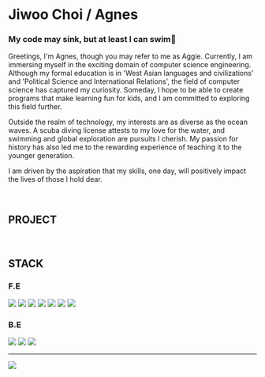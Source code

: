 # Jiwoo Choi  /  Agnes
### My code may sink, but at least I can swim🤿

Greetings, I'm Agnes, though you may refer to me as Aggie. Currently, I am immersing myself in the exciting domain of computer science engineering. Although my formal education is in 'West Asian languages and civilizations' and 'Political Science and International Relations', the field of computer science has captured my curiosity. Someday, I hope to be able to create programs that make learning fun for kids, and I am committed to exploring this field further.

Outside the realm of technology, my interests are as diverse as the ocean waves. A scuba diving license attests to my love for the water, and swimming and global exploration are pursuits I cherish. My passion for history has also led me to the rewarding experience of teaching it to the younger generation.

I am driven by the aspiration that my skills, one day, will positively impact the lives of those I hold dear.

</br>

## PROJECT


</br>

## STACK
### F.E
<div align=left>
  <img src="https://img.shields.io/badge/Javascript-F7DF1E?style=flat&logo=Javascript&logoColor=white" />
  <img src="https://img.shields.io/badge/Typescript-007acc?style=flat&logo=Typescript&logoColor=white" />
  <img src="https://img.shields.io/badge/React-61DAFB?style=flat&logo=React&logoColor=white" />
  <img src="https://img.shields.io/badge/Tailwind-06B6D4?style=flat&logo=Tailwindcss&logoColor=white" />
  <img src="https://img.shields.io/badge/React Toolkit-764ABC?style=flat&logo=Redux&logoColor=white" />
  <img src="https://img.shields.io/badge/Html5-E34F26?style=flat&logo=Html5&logoColor=white" />
  <img src="https://img.shields.io/badge/Css3-1572B6?style=flat&logo=Css3o&logoColor=white" />
</div>

### B.E
<div align=left>
  <img src="https://img.shields.io/badge/Python-3776AB?style=flat&logo=Python&logoColor=white" />
  <img src="https://img.shields.io/badge/Django-092E20?style=flat&logo=Django&logoColor=white" />
  <img src="https://img.shields.io/badge/Mysql-4479A1?style=flat&logo=Mysql&logoColor=white" />
</div>



---
<img src="https://github-readme-stats.vercel.app/api/top-langs/?username=agnes0304&layout=compact">
